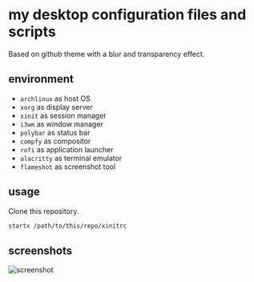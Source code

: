 # my desktop configuration files and scripts

Based on github theme with a blur and transparency effect.

## environment

- `archlinux` as host OS
- `xorg` as display server
- `xinit` as session manager
- `i3wm` as window manager
- `polybar` as status bar
- `compfy` as compositor
- `rofi` as application launcher
- `alacritty` as terminal emulator
- `flameshot` as screenshot tool

## usage

Clone this repository.

```sh
startx /path/to/this/repo/xinitrc
```

## screenshots

![screenshot](./screenshot/1.png)


